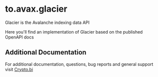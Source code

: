 # to.avax.glacier

Glacier is the Avalanche indexing data API

Here you'll find an implementation of Glacier based on the published OpenAPI docs

## Additional Documentation

For additional documentation, questions, bug reports and general support visit [Crypto.bi](https://crypto.bi/forum/)
